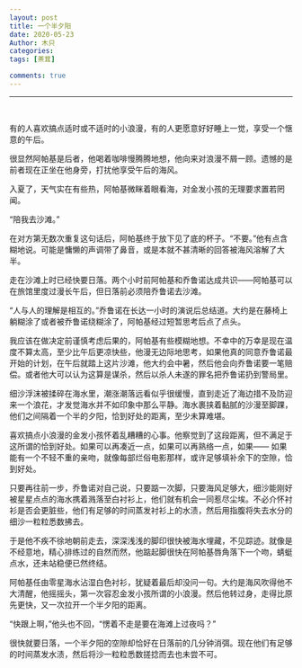 ```yaml
---
layout: post
title: 一个半夕阳
date: 2020-05-23
Author: 木只
categories: 
tags: [茶茸]

comments: true
--- 
```


***

<br/>

有的人喜欢搞点适时或不适时的小浪漫，有的人更愿意好好睡上一觉，享受一个惬意的午后。


很显然阿帕基是后者，他喝着咖啡慢腾腾地想，他向来对浪漫不屑一顾。遗憾的是前者现在正坐在他身旁，打扰他享受午后的海风。


入夏了，天气实在有些热，阿帕基微眯着眼看海，对金发小孩的无理要求置若罔闻。


“陪我去沙滩。”


在对方第无数次重复这句话后，阿帕基终于放下见了底的杯子。“不要。”他有点含糊地说。可能是慵懒的声调带了鼻音，或是本就不甚清晰的回答被海风溶解了大半。


走在沙滩上时已经快要日落。两个小时前阿帕基和乔鲁诺达成共识——阿帕基可以在旅馆里度过漫长午后，但日落前必须陪乔鲁诺去沙滩。


“人与人的理解是相互的。”乔鲁诺在长达一小时的演说后总结道。大约是在藤椅上躺糊涂了或者被乔鲁诺绕糊涂了，阿帕基经过短暂思考后点了点头。


我应该在做决定前谨慎考虑后果的，阿帕基有些模糊地想。不幸中的万幸是现在温度不算太高，至少比午后更凉快些，他漫无边际地思考，如果他真的同意乔鲁诺最开始的计划，在午后就踏上这片沙滩，他大约会中暑，然后他会向乔鲁诺要一笔赔偿。或者他大可以认为这算是谋杀，然后以杀人未遂的罪名把乔鲁诺扔到警局里。


细沙浮沫被揉碎在海水里，潮涨潮落远看似乎很缓慢，直到走近了海边措不及防迎来一个浪花，才发觉海水并不如印象中那么平静。海水裹挟着黏腻的沙漫至脚踝，他们之间隔着一个半的夕阳，恰到好处的距离，至少未算难堪。


喜欢搞点小浪漫的金发小孩怀着乱糟糟的心事。他察觉到了这段距离，但不满足于这所谓的恰到好处。如果可以再凑近一点，如果可以再熟络一点，如果——
如果能有一个不轻不重的亲吻，就像每部烂俗电影那样，或许足够填补余下的空隙，恰到好处。


只要再往前一步，乔鲁诺对自己说，只要踮一次脚，只要海风足够大，细沙能刚好被星星点点的海水携着溅落至白衬衫上，他们就有机会一同惹尽尘埃。不必介怀衬衫是否会更脏些，他们有足够的时间蒸发衬衫上的水渍，然后用指腹将失去水分的细沙一粒粒悉数拂去。


于是他不疾不徐地朝前走去，深深浅浅的脚印很快被海水埋藏，不见踪迹。就像是不经意地，精心排练过的自然而然，他踮起脚很快在阿帕基唇角落下一个吻，蜻蜓点水，还未站稳便已然终结。


阿帕基任由零星海水沾湿白色衬衫，犹疑着最后却没问一句。大约是海风吹得他不大清醒，他摇摇头，第一次容忍金发小孩所谓的小浪漫。然后他转过身，走得比原先更快，又一次拉开一个半夕阳的距离。


“快跟上啊，”他头也不回，“愣着不走是要在海滩上过夜吗？”


很快就要日落，一个半夕阳的空隙却恰好在日落前的几分钟消弭。现在他们有足够的时间蒸发水渍，然后将沙一粒粒悉数搓捻而去也未尝不可。